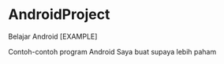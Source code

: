 # AndroidProject
Belajar Android [EXAMPLE]

Contoh-contoh program Android
Saya buat supaya lebih paham
